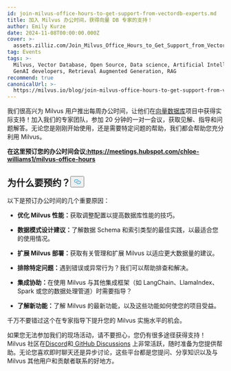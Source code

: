 ```yaml
---
id: join-milvus-office-hours-to-get-support-from-vectordb-experts.md
title: 加入 Milvus 办公时间，获得向量 DB 专家的支持！
author: Emily Kurze
date: 2024-11-08T00:00:00.000Z
cover: >-
  assets.zilliz.com/Join_Milvus_Office_Hours_to_Get_Support_from_Vector_DB_Experts_1_64f88f0607.png
tag: Events
tags: >-
  Milvus, Vector Database, Open Source, Data science, Artificial Intelligence,
  GenAI developers, Retrieval Augmented Generation, RAG
recommend: true
canonicalUrl: >-
  https://milvus.io/blog/join-milvus-office-hours-to-get-support-from-vectordb-experts.md
---
```

<p>我们很高兴为 Milvus 用户推出每周办公时间，让他们在<a href="https://zilliz.com/learn/what-is-vector-database">向量数据库</a>项目中获得实际支持！加入我们的专家团队，参加 20 分钟的一对一会议，获取见解、指导和问题解答。无论您是刚刚开始使用，还是需要特定问题的帮助，我们都会帮助您充分利用 Milvus。</p>
<p><strong>在这里预订您的办公时间会议<a href="https://meetings.hubspot.com/chloe-williams1/milvus-office-hours">:https://meetings.hubspot.com/chloe-williams1/milvus-office-hours</a></strong></p>
<h2 id="Why-Book-a-Session" class="common-anchor-header">为什么要预约？<button data-href="#Why-Book-a-Session" class="anchor-icon" translate="no">
      <svg translate="no"
        aria-hidden="true"
        focusable="false"
        height="20"
        version="1.1"
        viewBox="0 0 16 16"
        width="16"
      >
        <path
          fill="#0092E4"
          fill-rule="evenodd"
          d="M4 9h1v1H4c-1.5 0-3-1.69-3-3.5S2.55 3 4 3h4c1.45 0 3 1.69 3 3.5 0 1.41-.91 2.72-2 3.25V8.59c.58-.45 1-1.27 1-2.09C10 5.22 8.98 4 8 4H4c-.98 0-2 1.22-2 2.5S3 9 4 9zm9-3h-1v1h1c1 0 2 1.22 2 2.5S13.98 12 13 12H9c-.98 0-2-1.22-2-2.5 0-.83.42-1.64 1-2.09V6.25c-1.09.53-2 1.84-2 3.25C6 11.31 7.55 13 9 13h4c1.45 0 3-1.69 3-3.5S14.5 6 13 6z"
        ></path>
      </svg>
    </button></h2><p>以下是预订办公时间的几个重要原因：</p>
<ul>
<li><p><strong>优化 Milvus 性能：</strong>获取调整配置以提高数据库性能的技巧。</p></li>
<li><p><strong>数据模式设计建议：</strong>了解数据 Schema 和索引类型的最佳实践，以最适合您的使用情况。</p></li>
<li><p><strong>扩展 Milvus 部署：</strong>获取有关管理和扩展 Milvus 以适应更大数据量的建议。</p></li>
<li><p><strong>排除特定问题：</strong>遇到错误或异常行为？我们可以帮助排查和解决。</p></li>
<li><p><strong>集成协助：</strong>在使用 Milvus 与其他集成框架（如 LangChain、LlamaIndex、Spark 或您的数据处理管道）时需要指导？</p></li>
<li><p><strong>了解新功能：</strong>了解 Milvus 的最新功能，以及这些功能如何使您的项目受益。</p></li>
</ul>
<p>千万不要错过这个在专家指导下提升您的 Milvus 实施水平的机会。</p>
<p>如果您无法参加我们的现场活动，请不要担心，您仍有很多途径获得支持！Milvus 社区在<a href="https://discord.com/invite/8uyFbECzPX">Discord</a>和<a href="https://github.com/search?q=milvus&amp;type=discussions"> GitHub Discussions</a> 上非常活跃，随时准备为您提供帮助。无论您喜欢即时聊天还是异步讨论，这些平台都是您提问、分享知识以及与 Milvus 其他用户和贡献者联系的好地方。</p>
